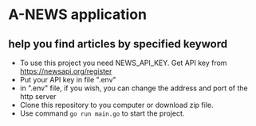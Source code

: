 # A-NEWS application 
## help you find articles by specified keyword

- To use this project you need NEWS_API_KEY.
Get API key from https://newsapi.org/register
- Put your API key in file ".env"
- in ".env" file, if you wish, you can change the address and port of the http server
- Clone this repository to you computer or download zip file.
- Use command ```go run main.go``` to start the project.

